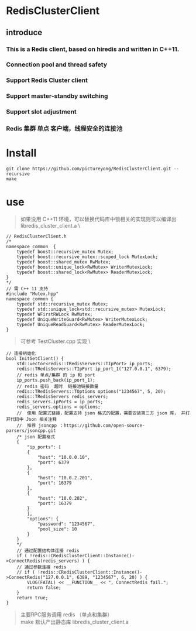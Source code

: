 # RedisClusterClient
## introduce
### This is a Redis client, based on hiredis and written in C++11.
### Connection pool and thread safety 
### Support Redis Cluster client
### Support master-standby switching
### Support slot adjustment
### Redis 集群 单点 客户端，线程安全的连接池
# Install
```
git clone https://github.com/pictureyong/RedisClusterClient.git --recursive 
make
```

# use
> 如果没用 C++11 环境，可以替换代码库中锁相关的实现则可以编译出 libredis_cluster_client.a \
```
// RedisClusterClient.h
/*
namespace common  {
    typedef boost::recursive_mutex Mutex;
    typedef boost::recursive_mutex::scoped_lock MutexLock;
    typedef boost::shared_mutex RwMutex;
    typedef boost::unique_lock<RwMutex> WriterMutexLock;
    typedef boost::shared_lock<RwMutex> ReaderMutexLock;
}
*/
// 需 C++ 11 支持
#include "Mutex.hpp"
namespace common {
    typedef std::recursive_mutex Mutex;
    typedef std::unique_lock<std::recursive_mutex> MutexLock;
    typedef WFirstRWLock RwMutex;
    typedef UniqueWriteGuard<RwMutex> WriterMutexLock;
    typedef UniqueReadGuard<RwMutex> ReaderMutexLock;
}

```
> 可参考 TestCluster.cpp 实现 \
```
// 连接初始化
bool InitGetClient() {
    std::vector<redis::TRedisServers::TIpPort> ip_ports;
    redis::TRedisServers::TIpPort ip_port_1("127.0.0.1", 6379);
    // redis 单点/集群 的 ip 和 port
    ip_ports.push_back(ip_port_1);
    // redis 密码  超时  链接池链接数量 
    redis::TRedisServers::TOptions options("1234567", 5, 20);
    redis::TRedisServers redis_servers;
    redis_servers.ipPorts = ip_ports;
    redis_servers.options = options;
    //  使用 配置式链接，配置支持 json 格式的配置，需要安装第三方 json 库， 并打开代码中 Json 相关注释
    //  推荐 jsoncpp ：https://github.com/open-source-parsers/jsoncpp.git
    /* json 配置格式
    {
        "ip_ports": [
        {
            "host": "10.0.0.10",
            "port": 6379
        },
        {
            "host": "10.0.2.201",
            "port": 16379
        },
        {
            "host": "10.0.202",
            "port": 16379
        }
        ],
        "options": {
            "password": "1234567",
            "pool_size": 10
        }
    }
    */
    // 通过配置结构体连接 redis
    if ( !redis::CRedisClusterClient::Instance()->ConnectRedis(redis_servers) ) {
    // 通过参数连接 redis
    // if ( !redis::CRedisClusterClient::Instance()->ConnectRedis("127.0.0.1", 6389, "1234567", 6, 20) ) {
        VLOG(FATAL) << __FUNCTION__ << ", ConnectRedis fail.";
        return false;
    }
    return true;
}
```
> 主要RPC服务调用 redis （单点和集群）\
> make 默认产出静态库 libredis_cluster_client.a
